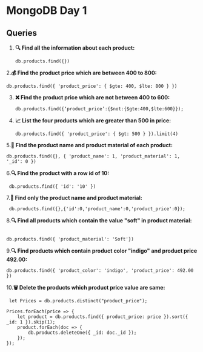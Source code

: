 # MongoDB Day 1

## Queries

1. **🔍 Find all the information about each product:**
   ```
   db.products.find({})
   ```
2.**💰 Find the product price which are between 400 to 800:**
   ```
   db.products.find({ 'product_price': { $gte: 400, $lte: 800 } })
   ```
3. **❌ Find the product price which are not between 400 to 600:**
   ```
   db.products.find({‘product_price’:{$not:{$gte:400,$lte:600}});
   ```

4. **📈 List the four products which are greater than 500 in price:**

   ```
   db.products.find({ 'product_price': { $gt: 500 } }).limit(4)
   ```
5.**📝 Find the product name and product material of each product:**
  ```
  db.products.find({}, { 'product_name': 1, 'product_material': 1, '_id': 0 })
  ```
6.**🔍 Find the product with a row id of 10:**
  ```
   db.products.find({ 'id': '10' })
  ```
7.**📝 Find only the product name and product material:**
```
 db.products.find({},{'id':0,'product_name':0,'product_price':0});
```

8.**🔍 Find all products which contain the value "soft" in product material:**
```

db.products.find({ 'product_material': 'Soft'})
```

9.**🔍 Find products which contain product color "indigo" and product price 492.00:**

```
db.products.find({ 'product_color': 'indigo', 'product_price': 492.00 })
```
10.**🗑️ Delete the products which product price value are same:**
```
 let Prices = db.products.distinct("product_price");

Prices.forEach(price => {
    let product = db.products.find({ product_price: price }).sort({ _id: 1 }).skip(1); 
    product.forEach(doc => {
        db.products.deleteOne({ _id: doc._id });
    });
});

```



